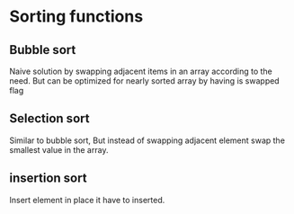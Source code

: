 # Sorting functions

## Bubble sort
Naive solution by swapping adjacent items in an array according to the need. 
But can be optimized for nearly sorted array by having is swapped flag

## Selection sort
Similar to bubble sort, But instead of swapping adjacent element swap the smallest value in the array.

## insertion sort
Insert element in place it have to inserted.
